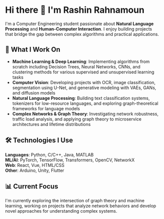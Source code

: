 # Hi there 👋 I'm Rashin Rahnamoun

I'm a Computer Engineering student passionate about **Natural Language Processing** and **Human-Computer Interaction**. I enjoy building projects that bridge the gap between complex algorithms and practical applications.

## 🚀 What I Work On

- **Machine Learning & Deep Learning**: Implementing algorithms from scratch including Decision Trees, Neural Networks, CNNs, and clustering methods for various supervised and unsupervised learning tasks
- **Computer Vision**: Developing projects with OCR, image classification, segmentation using U-Net, and generative modeling with VAEs, GANs, and diffusion models  
- **Natural Language Processing**: Building text classification systems, tokenizers for low-resource languages, and exploring graph-theoretical frameworks for language models
- **Complex Networks & Graph Theory**: Investigating network robustness, traffic load analysis, and applying graph theory to microservice architectures and lifetime distributions

## 🛠️ Technologies I Use

**Languages**: Python, C/C++, Java, MATLAB  
**ML/AI**: PyTorch, TensorFlow, Transformers, OpenCV, NetworkX  
**Web**: React, Vue, HTML/CSS  
**Other**: Arduino, Unity, Flutter

## 📊 Current Focus

I'm currently exploring the intersection of graph theory and machine learning, working on projects that analyze network behaviors and develop novel approaches for understanding complex systems.